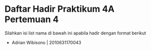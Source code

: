 # Daftar Hadir Praktikum 4A Pertemuan 4
Silahkan isi list nama di bawah ini apabila hadir dengan format berikut

- Adrian Wibisono | 2010631170043
